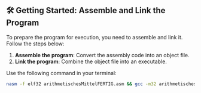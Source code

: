 ## 🛠️   Getting Started: Assemble and Link the Program

To prepare the program for execution, you need to assemble and link it. Follow the steps below:

1. **Assemble the program**: Convert the assembly code into an object file.
2. **Link the program**: Combine the object file into an executable.

Use the following command in your terminal:

```sh
nasm -f elf32 arithmetischesMittelFERTIG.asm && gcc -m32 arithmetischesMittelFERTIG.o -o arithmetischesMittelFERTIG.out && ./arithmetischesMittelFERTIG.out
```
